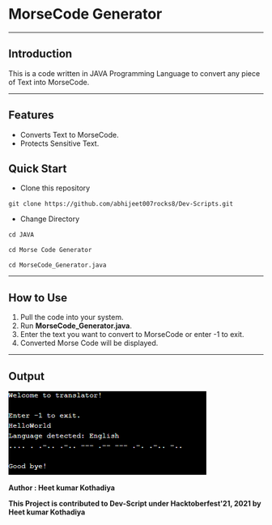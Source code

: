 # MorseCode Generator
***
## Introduction
This is a code written in JAVA Programming Language to convert any piece of Text into MorseCode.

***
## Features
* Converts Text to MorseCode.
* Protects Sensitive Text.

## **Quick Start**
- Clone this repository

``` 
git clone https://github.com/abhijeet007rocks8/Dev-Scripts.git
```
- Change Directory

```
cd JAVA
```
```
cd Morse Code Generator
```
```
cd MorseCode_Generator.java
```
***
## How to Use
1. Pull the code into your system.
2. Run **MorseCode_Generator.java**.
3. Enter the text you want to convert to MorseCode or enter -1 to exit.
4. Converted Morse Code will be displayed.

***
## Output
![](images/image.png)

**Author : Heet kumar Kothadiya**

**This Project is contributed to Dev-Script under Hacktoberfest'21, 2021 by Heet kumar Kothadiya**